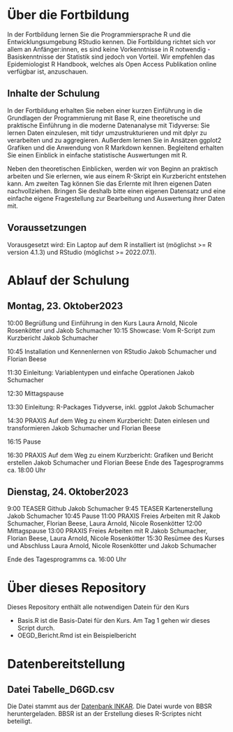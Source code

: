 # Über die Fortbildung
In der Fortbildung lernen Sie die Programmiersprache R und die Entwicklungsumgebung RStudio kennen. Die Fortbildung richtet sich vor allem an Anfänger:innen, es sind keine Vorkenntnisse in R notwendig - Basiskenntnisse der Statistik sind jedoch von Vorteil. Wir empfehlen das Epidemiologist R Handbook, welches als Open Access Publikation online verfügbar ist, anzuschauen.

## Inhalte der Schulung
In der Fortbildung erhalten Sie neben einer kurzen Einführung in die Grundlagen der Programmierung mit Base R, eine theoretische und praktische Einführung in die moderne Datenanalyse mit Tidyverse: Sie lernen Daten einzulesen, mit tidyr umzustrukturieren und mit dplyr zu verarbeiten und zu aggregieren. Außerdem lernen Sie in Ansätzen ggplot2 Grafiken und die Anwendung von R Markdown kennen. Begleitend erhalten Sie einen Einblick in einfache statistische Auswertungen mit R.

Neben den theoretischen Einblicken, werden wir von Beginn an praktisch arbeiten und Sie erlernen, wie aus einem R-Skript ein Kurzbericht entstehen kann. Am zweiten Tag können Sie das Erlernte mit Ihren eigenen Daten nachvollziehen. Bringen Sie deshalb bitte einen eigenen Datensatz und eine einfache eigene Fragestellung zur Bearbeitung und Auswertung ihrer Daten mit.


## Voraussetzungen
Vorausgesetzt wird: Ein Laptop auf dem R installiert ist (möglichst >= R version 4.1.3) und RStudio (möglichst >= 2022.07.1).


# Ablauf der Schulung

## Montag, 23. Oktober2023

10:00	Begrüßung und Einführung in den Kurs
	Laura Arnold, Nicole Rosenkötter und Jakob Schumacher
10:15	Showcase: Vom R-Script zum Kurzbericht
	Jakob Schumacher

10:45	Installation und Kennenlernen von RStudio
Jakob Schumacher und Florian Beese

11:30	Einleitung: Variablentypen und einfache Operationen
	Jakob Schumacher

12:30	Mittagspause

13:30	Einleitung: R-Packages Tidyverse, inkl. ggplot
	Jakob Schumacher

14:30	PRAXIS Auf dem Weg zu einem Kurzbericht: Daten einlesen und transformieren
Jakob Schumacher und Florian Beese

16:15	Pause

16:30	PRAXIS Auf dem Weg zu einem Kurzbericht: Grafiken und Bericht erstellen
	Jakob Schumacher und Florian Beese
Ende des Tagesprogramms ca. 18:00 Uhr

## Dienstag, 24. Oktober2023

9:00	TEASER Github
	Jakob Schumacher 
9:45 	TEASER Kartenerstellung
	Jakob Schumacher
10:45	Pause
11:00	PRAXIS Freies Arbeiten mit R
	Jakob Schumacher, Florian Beese, Laura Arnold, Nicole Rosenkötter 
12:00	Mittagspause
13:00	PRAXIS Freies Arbeiten mit R
	Jakob Schumacher, Florian Beese, Laura Arnold, Nicole Rosenkötter
15:30	Resümee des Kurses und Abschluss
Laura Arnold, Nicole Rosenkötter und Jakob Schumacher

Ende des Tagesprogramms ca. 16:00 Uhr



# Über dieses Repository
Dieses Repository enthält alle notwendigen Datein für den Kurs

* Basis.R ist die Basis-Datei für den Kurs. Am Tag 1 gehen wir dieses Script durch. 
* OEGD_Bericht.Rmd ist ein Beispielbericht


# Datenbereitstellung
## Datei Tabelle_D6GD.csv
Die Datei stammt aus der [Datenbank INKAR](https://www.inkar.de/). Die Datei wurde von BBSR heruntergeladen. BBSR ist an der Erstellung dieses R-Scriptes nicht beteiligt.
